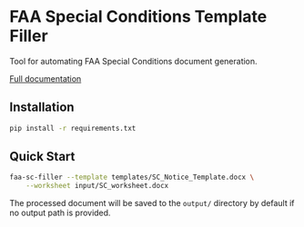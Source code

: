 # FAA Special Conditions Template Filler

Tool for automating FAA Special Conditions document generation.

[Full documentation](docs/README.md)

## Installation

```bash
pip install -r requirements.txt
```

## Quick Start

```bash
faa-sc-filler --template templates/SC_Notice_Template.docx \
    --worksheet input/SC_worksheet.docx
```

The processed document will be saved to the `output/` directory by default if no
output path is provided.
